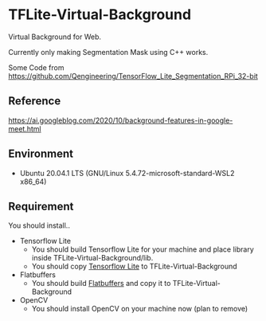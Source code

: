 # TFLite-Virtual-Background


Virtual Background for Web.

Currently only making Segmentation Mask using C++ works.


Some Code from
https://github.com/Qengineering/TensorFlow_Lite_Segmentation_RPi_32-bit


## Reference
https://ai.googleblog.com/2020/10/background-features-in-google-meet.html


## Environment
 - Ubuntu 20.04.1 LTS (GNU/Linux 5.4.72-microsoft-standard-WSL2 x86_64)
 

## Requirement
You should install..
 - Tensorflow Lite
    - You should build Tensorflow Lite for your machine and place library inside TFLite-Virtual-Background/lib.
    - You should copy [Tensorflow Lite](https://github.com/tensorflow/tensorflow/tree/master/tensorflow/lite "Tensorflow Github") to TFLite-Virtual-Background
 - Flatbuffers
    - You should build [Flatbuffers](https://github.com/google/flatbuffers "Flatbuffers Github") and copy it to TFLite-Virtual-Background 
 - OpenCV
    - You should install OpenCV on your machine now (plan to remove)